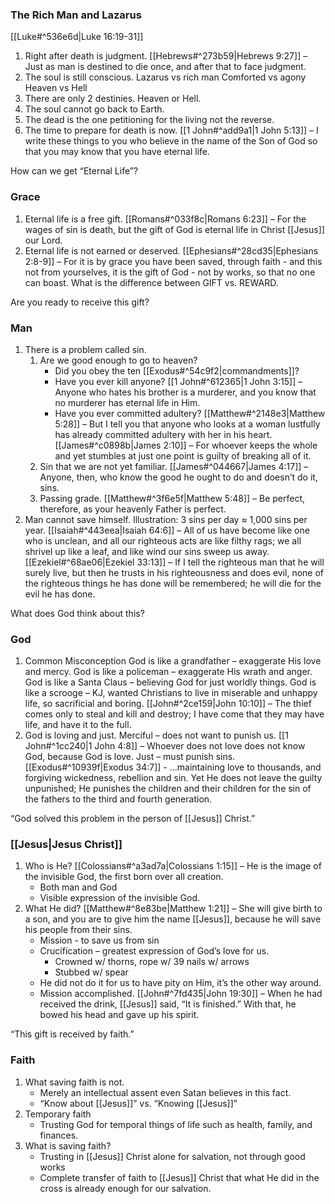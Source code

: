 ### The Rich Man and Lazarus

[[Luke#^536e6d|Luke 16:19-31]]

1. Right after death is judgment.
	[[Hebrews#^273b59|Hebrews 9:27]] – Just as man is destined to die once, and after that to face judgment.
2. The soul is still conscious. 
	Lazarus vs rich man
	Comforted vs agony
	Heaven vs Hell
3. There are only 2 destinies. 
	Heaven or Hell.
4. The soul cannot go back to Earth.
5. The dead is the one petitioning for the living not the reverse.
6. The time to prepare for death is now. [[1 John#^add9a1|1 John 5:13]] – I write these things to you who believe in the name of the Son of God so that you may know that you have eternal life.

How can we get “Eternal Life”?

### Grace

1. Eternal life is a free gift.
	[[Romans#^033f8c|Romans 6:23]] – For the wages of sin is death, but the gift of God is eternal life in Christ [[Jesus]] our Lord.
2. Eternal life is not earned or deserved.
	[[Ephesians#^28cd35|Ephesians 2:8-9]] – For it is by grace you have been saved, through faith - and this not from yourselves, it is the gift of God - not by works, so that no one can boast.
	What is the difference between GIFT vs. REWARD.

Are you ready to receive this gift?

### Man

1. There is a problem called sin.
	1. Are we good enough to go to heaven?
		- Did you obey the ten [[Exodus#^54c9f2|commandments]]?
		- Have you ever kill anyone?
			[[1 John#^612365|1 John 3:15]] – Anyone who hates his brother is a murderer, and you know that no murderer has eternal life in Him. 
		- Have you ever committed adultery?
			[[Matthew#^2148e3|Matthew 5:28]] – But I tell you that anyone who looks at a woman lustfully has already committed adultery with her in his heart.
			[[James#^c0898b|James 2:10]] – For whoever keeps the whole and yet stumbles at just one point is guilty of breaking all of it.
	2. Sin that we are not yet familiar.
		[[James#^044667|James 4:17]] – Anyone, then, who know the good he ought to do and doesn’t do it, sins.
	3. Passing grade.
		[[Matthew#^3f6e5f|Matthew 5:48]] – Be perfect, therefore, as your heavenly Father is perfect.
2. Man cannot save himself.
	Illustration: 3 sins per day ≈ 1,000 sins per year.
	[[Isaiah#^443eea|Isaiah 64:6]] – All of us have become like one who is unclean, and all our righteous acts are like filthy rags; we all shrivel up like a leaf, and like wind our sins sweep us away.
	[[Ezekiel#^68ae06|Ezekiel 33:13]] – If I tell the righteous man that he will surely live, but then he trusts in his righteousness and does evil, none of the righteous things he has done will be remembered; he will die for the evil he has done.

What does God think about this?

### God

1. Common Misconception
	God is like a grandfather – exaggerate His love and mercy.
	God is like a policeman – exaggerate His wrath and anger.
	God is like a Santa Claus – believing God for just worldly things.
	God is like a scrooge – KJ, wanted Christians to live in miserable and unhappy life, so sacrificial and boring.
	[[John#^2ce159|John 10:10]] – The thief comes only to steal and kill and destroy; I have come that they may have life, and have it to the full.
2. God is loving and just.
	Merciful – does not want to punish us.
		[[1 John#^1cc240|1 John 4:8]] – Whoever does not love does not know God, because God is love.
	Just – must punish sins.
		[[Exodus#^10939f|Exodus 34:7]] - …maintaining love to thousands, and forgiving wickedness, rebellion and sin. Yet He does not leave the guilty unpunished; He punishes the children and their children for the sin of the fathers to the third and fourth generation.

“God solved this problem in the person of [[Jesus]] Christ.”

### [[Jesus|Jesus Christ]]

1. Who is He?
	[[Colossians#^a3ad7a|Colossians 1:15]] – He is the image of the invisible God, the first born over all creation.
	- Both man and God
	- Visible expression of the invisible God.
2. What He did?
	[[Matthew#^8e83be|Matthew 1:21]] – She will give birth to a son, and you are to give him the name [[Jesus]], because he will save his people from their sins.
	- Mission - to save us from sin
	- Crucification – greatest expression of God’s love for us.
		- Crowned w/ thorns, rope w/ 39 nails w/ arrows
		- Stubbed w/ spear
	- He did not do it for us to have pity on Him, it’s the other way around.
	- Mission accomplished.
		[[John#^7fd435|John 19:30]] – When he had received the drink, [[Jesus]] said, “It is finished.” With that, he bowed his head and gave up his spirit.

“This gift is received by faith.”

### Faith

1. What saving faith is not.
	- Merely an intellectual assent even Satan believes in this fact.
	- “Know about [[Jesus]]” vs. “Knowing [[Jesus]]”
2. Temporary faith
	- Trusting God for temporal things of life such as health, family, and finances.
3. What is saving faith?
	- Trusting in [[Jesus]] Christ alone for salvation, not through good works
	- Complete transfer of faith to [[Jesus]] Christ that what He did in the cross is already enough for our salvation.
